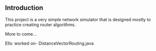 Introduction
------------

This project is a very simple network simulator that is designed mostly to practice
creating router algorithms.

More to come...

Ells: worked on- DistanceVectorRouting.java
